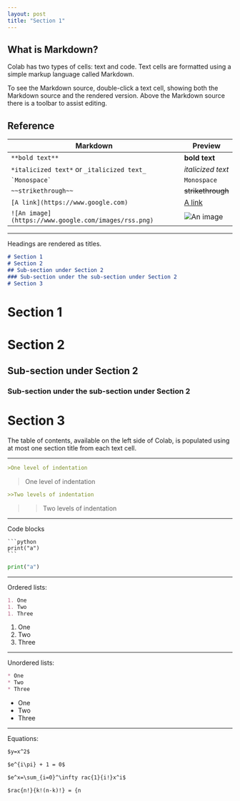 ```yaml
---
layout: post
title: "Section 1"
---
```


## What is Markdown?

Colab has two types of cells: text and code. Text cells are formatted using a simple markup language called Markdown.


To see the Markdown source, double-click a text cell, showing both the Markdown source and the rendered version. Above the Markdown source there is a toolbar to assist editing.

## Reference

Markdown | Preview
--- | ---
`**bold text**` | **bold text**
`*italicized text*` or `_italicized text_` | *italicized text*
`` `Monospace` `` | `Monospace`
`~~strikethrough~~` | ~~strikethrough~~
`[A link](https://www.google.com)` | [A link](https://www.google.com)
`![An image](https://www.google.com/images/rss.png)` | ![An image](https://www.google.com/images/rss.png)


---
Headings are rendered as titles.

```markdown
# Section 1
# Section 2
## Sub-section under Section 2
### Sub-section under the sub-section under Section 2
# Section 3
```

# Section 1
# Section 2
## Sub-section under Section 2
### Sub-section under the sub-section under Section 2
# Section 3

The table of contents, available on the left side of Colab, is populated using at most one section title from each text cell.

---

```markdown
>One level of indentation
```

>One level of indentation


```markdown
>>Two levels of indentation
```

>>Two levels of indentation

---

Code blocks

````
```python
print("a")
```
````

```python
print("a")
```

---

Ordered lists:
```markdown
1. One
1. Two
1. Three
```
1. One
1. Two
1. Three

---

Unordered lists:
```markdown
* One
* Two
* Three
```
* One
* Two
* Three

---

Equations:

```markdown
$y=x^2$

$e^{i\pi} + 1 = 0$

$e^x=\sum_{i=0}^\infty rac{1}{i!}x^i$

$rac{n!}{k!(n-k)!} = {n 
